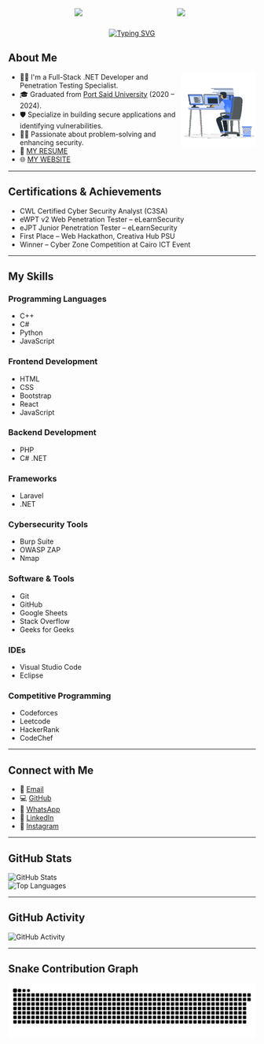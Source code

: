 <h1 align="center">
  <img src="https://iili.io/2OVkwnS.gif" width="40%" style="display: inline-block;">
  <img src="https://media.giphy.com/media/hvRJCLFzcasrR4ia7z/giphy.gif" width="5%" style="display: inline-block;">
</h1>

<p align="center">
  <a href="https://git.io/typing-svg">
    <img src="https://readme-typing-svg.demolab.com?font=Fira+Code&pause=1000&color=D2A306&center=true&vCenter=true&random=false&width=600&lines=Full-Stack+.NET+Developer;Penetration+Testing+Specialist;Always+Learning+New+Things;Building+Secure+Applications" alt="Typing SVG" />
  </a>
</p>

## About Me

<img align="right" src="https://github.com/Assem2022awad/Portfolio/blob/main/Right_Side.gif" width="30%">

- 👨‍💻 I'm a Full-Stack .NET Developer and Penetration Testing Specialist.  
- 🎓 Graduated from [Port Said University](http://psu.edu.eg) (2020 – 2024).  
- 🛡️ Specialize in building secure applications and identifying vulnerabilities.  
- ✍🏻 Passionate about problem-solving and enhancing security.  
- 💼 [MY RESUME](#)  
- 🌐 [MY WEBSITE](#)  

---

## Certifications & Achievements

- CWL Certified Cyber Security Analyst (C3SA)  
- eWPT v2 Web Penetration Tester – eLearnSecurity  
- eJPT Junior Penetration Tester – eLearnSecurity  
- First Place – Web Hackathon, Creativa Hub PSU  
- Winner – Cyber Zone Competition at Cairo ICT Event  

---

## My Skills

### Programming Languages  
- C++  
- C#  
- Python  
- JavaScript  

### Frontend Development  
- HTML  
- CSS  
- Bootstrap  
- React  
- JavaScript  

### Backend Development  
- PHP  
- C# .NET  

### Frameworks  
- Laravel  
- .NET  

### Cybersecurity Tools  
- Burp Suite  
- OWASP ZAP  
- Nmap  

### Software & Tools  
- Git  
- GitHub  
- Google Sheets  
- Stack Overflow  
- Geeks for Geeks  

### IDEs  
- Visual Studio Code  
- Eclipse  

### Competitive Programming  
- Codeforces  
- Leetcode  
- HackerRank  
- CodeChef  

---

## Connect with Me

- 📧 [Email](mailto:ahmed.7oskaa@gmail.com)  
- 💻 [GitHub](https://github.com/7oSkaaa)  
- 📱 [WhatsApp](https://wa.me/0201208822340)  
- 👔 [LinkedIn](https://www.linkedin.com/in/7oskaa/)  
- 📸 [Instagram](https://www.instagram.com/ahmed_7oskaa/)  

---

## GitHub Stats

![GitHub Stats](https://github-readme-stats.vercel.app/api?username=Assem2022awad&show_icons=true&theme=tokyonight)  
![Top Languages](https://github-readme-stats.vercel.app/api/top-langs/?username=Assem2022awad&layout=compact&theme=tokyonight)  

---

## GitHub Activity

![GitHub Activity](https://github-readme-activity-graph.vercel.app/graph?username=Assem2022awad&theme=tokyo-night&hide_border=true)

---

## Snake Contribution Graph

![Snake Graph](https://github.com/Assem2022awad/Portfolio/blob/main/github-contribution-grid-snake.svg)
